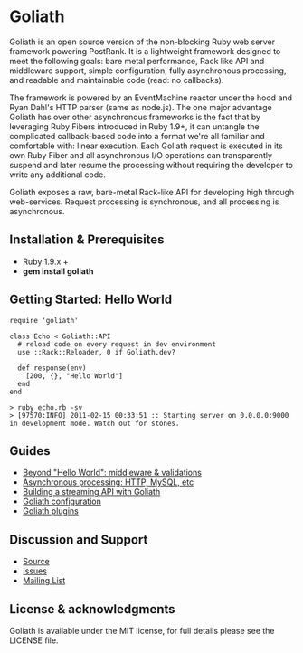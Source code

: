 # Goliath

Goliath is an open source version of the non-blocking Ruby web server framework powering PostRank. It is a lightweight framework designed to meet the following goals: bare metal performance, Rack like API and middleware support, simple configuration, fully asynchronous processing, and readable and maintainable code (read: no callbacks).

The framework is powered by an EventMachine reactor under the hood and Ryan Dahl's HTTP parser (same as node.js). The one major advantage Goliath has over other asynchronous frameworks is the fact that by leveraging Ruby Fibers introduced in Ruby 1.9+, it can untangle the complicated callback-based code into a format we're all familiar and comfortable with: linear execution. Each Goliath request is executed in its own Ruby Fiber and all asynchronous I/O operations can transparently suspend and later resume the processing without requiring the developer to write any additional code.

Goliath exposes a raw, bare-metal Rack-like API for developing high through web-services. Request processing is synchronous, and all processing is asynchronous.

## Installation & Prerequisites

* Ruby 1.9.x +
* **gem install goliath**

## Getting Started: Hello World

    require 'goliath'

    class Echo < Goliath::API
      # reload code on every request in dev environment
      use ::Rack::Reloader, 0 if Goliath.dev?

      def response(env)
        [200, {}, "Hello World"]
      end
    end

    > ruby echo.rb -sv
    > [97570:INFO] 2011-02-15 00:33:51 :: Starting server on 0.0.0.0:9000 in development mode. Watch out for stones.

## Guides

* [Beyond "Hello World": middleware & validations]()
* [Asynchronous processing: HTTP, MySQL, etc]()
* [Building a streaming API with Goliath]()
* [Goliath configuration]()
* [Goliath plugins]()

## Discussion and Support

* [Source](https://github.com/postrank-labs/goliath)
* [Issues](https://github.com/postrank-labs/goliath/issues)
* [Mailing List](http://groups.google.com/group/goliath-io)

## License & acknowledgments

Goliath is available under the MIT license, for full details please see the LICENSE file.